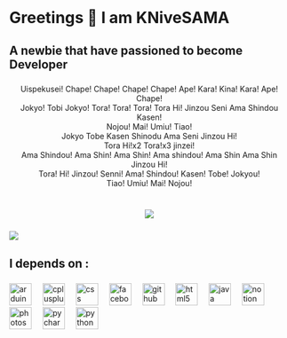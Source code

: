 <br clear="both">

<h1 align="left">Greetings 👋 I am KNiveSAMA</h1>

###

<h2 align="left">A newbie that have passioned to become Developer</h2>

###

<p align="center">Uispekusei! Chape! Chape! Chape! Chape! Ape! Kara! Kina! Kara! Ape! Chape!<br>Jokyo! Tobi Jokyo! Tora! Tora! Tora! Tora Hi! Jinzou Seni Ama Shindou Kasen!<br>Nojou! Mai! Umiu! Tiao!<br>Jokyo Tobe Kasen Shinodu Ama Seni Jinzou Hi!<br>Tora Hi!x2 Tora!x3 jinzei!<br>Ama Shindou! Ama Shin! Ama Shin! Ama shindou! Ama Shin Ama Shin Jinzou Hi!<br>Tora! Hi! Jinzou! Senni! Ama! Shindou! Kasen! Tobe! Jokyou!<br>Tiao! Umiu! Mai! Nojou!</p>

###

<br clear="both">

<div align="center">
  <a href="https://open.spotify.com/user/K_NIVE_SAMA">
    <img src="https://spotify-recently-played-readme.vercel.app/api?user=38fb4qdt3upl8kobl73jn9x6q&count=3&width=800&unique=true" />


  </a>
</div>

###

<div>
  <img style="100%" src="https://capsule-render.vercel.app/api?type=waving&height=100&section=header&reversal=false&fontSize=70&fontColor=FFFFFF&fontAlign=50&fontAlignY=50&stroke=-&descSize=20&descAlign=50&descAlignY=50&theme=cobalt"  />
</div>

###

<h2 align="left">I depends on :</h2>

###

<div align="left">
  <img src="https://cdn.jsdelivr.net/gh/devicons/devicon/icons/arduino/arduino-original.svg" height="40" alt="arduino logo"  />
  <img width="12" />
  <img src="https://cdn.jsdelivr.net/gh/devicons/devicon/icons/cplusplus/cplusplus-original.svg" height="40" alt="cplusplus logo"  />
  <img width="12" />
  <img src="https://cdn.jsdelivr.net/gh/devicons/devicon/icons/css3/css3-original.svg" height="40" alt="css logo"  />
  <img width="12" />
  <img src="https://cdn.jsdelivr.net/gh/devicons/devicon/icons/facebook/facebook-original.svg" height="40" alt="facebook logo"  />
  <img width="12" />
  <img src="https://cdn.jsdelivr.net/gh/devicons/devicon/icons/github/github-original.svg" height="40" alt="github logo"  />
  <img width="12" />
  <img src="https://cdn.jsdelivr.net/gh/devicons/devicon/icons/html5/html5-original.svg" height="40" alt="html5 logo"  />
  <img width="12" />
  <img src="https://cdn.jsdelivr.net/gh/devicons/devicon/icons/java/java-original.svg" height="40" alt="java logo"  />
  <img width="12" />
  <img src="https://cdn.jsdelivr.net/gh/devicons/devicon/icons/notion/notion-original.svg" height="40" alt="notion logo"  />
  <img width="12" />
  <img src="https://cdn.jsdelivr.net/gh/devicons/devicon/icons/photoshop/photoshop-plain.svg" height="40" alt="photoshop logo"  />
  <img width="12" />
  <img src="https://cdn.jsdelivr.net/gh/devicons/devicon/icons/pycharm/pycharm-original.svg" height="40" alt="pycharm logo"  />
  <img width="12" />
  <img src="https://cdn.jsdelivr.net/gh/devicons/devicon/icons/python/python-original.svg" height="40" alt="python logo"  />
</div>

###
